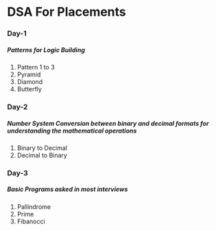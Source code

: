# DSA For Placements

<h3>Day-1</h3>
<h5>Patterns for Logic Building</h5>
<ol>
  <li>Pattern 1 to 3</li>
  <li>Pyramid</li>
  <li>Diamond</li>
  <li>Butterfly</li>
</ol>
<h3>Day-2</h3>
<h5>Number System Conversion between binary and decimal formats for understanding the mathematical operations</h5>
<ol>
  <li>Binary to Decimal</li>
  <li>Decimal to Binary</li>
</ol>

<h3>Day-3</h3>
<h5>Basic Programs asked in most interviews</h5>
<ol>
  <li>Pallindrome</li>
  <li>Prime</li>
  <li>Fibanocci</li>
</ol>

